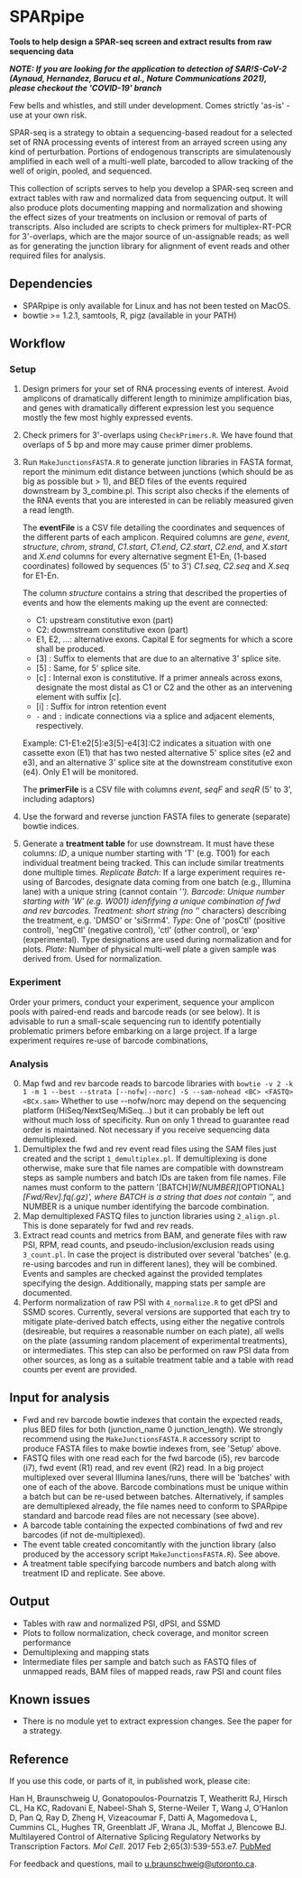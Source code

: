 SPARpipe
========

**Tools to help design a SPAR-seq screen and extract results from raw sequencing data**

**_NOTE: If you are looking for the application to detection of SAR!S-CoV-2 (Aynaud, Hernandez, Barucu et al., Nature Communications 2021), please checkout the 'COVID-19' branch_**

Few bells and whistles, and still under development. Comes strictly 'as-is' - use at your own risk.

SPAR-seq is a strategy to obtain a sequencing-based readout for a selected set of RNA processing
events of interest from an arrayed screen using any kind of perturbation. Portions of endogenous
transcripts are simulatenously amplified in each well of a multi-well plate, barcoded to allow
tracking of the well of origin, pooled, and sequenced. 

This collection of scripts serves to help you develop a SPAR-seq screen and extract tables with 
raw and normalized data from sequencing output. It will also produce plots documenting mapping 
and normalization and showing the effect sizes of your treatments on inclusion or removal of parts 
of transcripts. 
Also included are scripts to check primers for multiplex-RT-PCR for 3'-overlaps,
which are the major source of un-assignable reads; as well as for generating the junction library
for alignment of event reads and other required files for analysis.


Dependencies
------------
* SPARpipe is only available for Linux and has not been tested on MacOS.
* bowtie >= 1.2.1, samtools, R, pigz (available in your PATH)


Workflow
--------
### Setup
1. Design primers for your set of RNA processing events of interest. Avoid amplicons of
   dramatically different length to minimize amplification bias, and genes with dramatically 
   different expression lest you sequence mostly the few most highly expressed events.
2. Check primers for 3'-overlaps using `CheckPrimers.R`. We have found that overlaps of 5 bp 
   and more may cause primer dimer problems.
3. Run `MakeJunctionsFASTA.R` to generate junction libraries in FASTA format, report the minimum
   edit distance between junctions (which should be as big as possible but > 1), and BED files
   of the events required downstream by 3_combine.pl. This script also checks if the elements of
   the RNA events that you are interested in can be reliably measured given a read length.
   

   The **eventFile** is a CSV file detailing the coordinates and sequences of the different parts of 
   each amplicon. Required columns are *gene*, *event*, *structure*, *chrom*, *strand*, *C1.start*,
   *C1.end*, *C2.start*, *C2.end*, and *X.start* and *X.end* columns for every alternative segment 
   E1-En, (1-based coordinates) followed by sequences (5' to 3') *C1.seq*, *C2.seq* and *X.seq* for 
   E1-En. 

   The column *structure* contains a string that described the properties of events and how the
   elements making up the event are connected:
   * C1: upstream constitutive exon (part)
   * C2: dowmstream constitutive exon (part)
   * E1, E2, ...: alternative exons. Capital E for segments for which a score shall be produced.
   * [3] : Suffix to elements that are due to an alternative 3' splice site.
   * [5] : Same, for 5' splice site.
   * [c] : Internal exon is constitutive. If a primer anneals across exons, designate the most distal
           as C1 or C2 and the other as an intervening element with suffix [c].
   * [i] : Suffix for intron retention event
   * `-` and `:` indicate connections via a splice and adjacent elements, respectively.

   Example: C1-E1:e2[5]:e3[5]-e4[3]:C2 indicates a situation with one cassette exon (E1) that
           has two nested alternative 5' splice sites (e2 and e3), and an alternative 3' splice 
           site at the downstream constitutive exon (e4). Only E1 will be monitored.

   
   The **primerFile** is a CSV file with columns *event*, *seqF* and *seqR* (5' to 3', including 
   adaptors)

4. Use the forward and reverse junction FASTA files to generate (separate) bowtie indices.

5. Generate a **treatment table** for use downstream. It must have these columns:
   *ID*, a unique number starting with 'T' (e.g. T001) for each individual treatment being tracked. 
         This can include similar treatments done multiple times.
   *Replicate*
   *Batch*: If a large experiment requires re-using of Barcodes, designate data coming from one batch
       (e.g., Illumina lane) with a unique string (cannot contain '_').
   *Barcode*: Unique number starting with 'W' (e.g. W001) idenfifying a unique combination of fwd and
       rev barcodes.
   *Treatment*: short string (no '_' characters) describing the treatment, e.g. 'DMSO' or 'siSrrm4'.
   *Type*: One of 'posCtl' (positive control), 'negCtl' (negative control), 'ctl' (other control),
       or 'exp' (experimental). Type designations are used during normalization and for plots.
   *Plate*: Number of physical multi-well plate a given sample was derived from. Used for normalization.
   

### Experiment
Order your primers, conduct your experiment, sequence your amplicon pools with paired-end reads and
barcode reads (or see below). It is advisable to run a small-scale sequencing run to identify potentially 
problematic primers before embarking on a large project. If a large experiment requires re-use of
barcode combinations, 


### Analysis
0. Map fwd and rev barcode reads to barcode libraries with 
   `bowtie -v 2 -k 1 -m 1 --best --strata [--nofw|--norc] -S --sam-nohead <BC> <FASTQ> <BCx.sam>`
   Whether to use --nofw/norc may depend on the sequencing platform (HiSeq/NextSeq/MiSeq...)
   but it can probably be left out without much loss of specificity. Run on only 1 thread to
   guarantee read order is maintained. Not necessary if you receive sequencing data demultiplexed.
1. Demultiplex the fwd and rev event read files using the SAM files just created 
   and the script `1_demultiplex.pl`. If demultiplexing is done otherwise, make sure 
   that file names are compatible with downstream steps as sample numbers and batch IDs are
   taken from file names. File names must conform to the pattern '[BATCH]_W[NUMBER]_[OPTIONAL]_[Fwd/Rev].fq(.gz)',
   where BATCH is a string that does not contain '_', and NUMBER is a unique number identifying the barcode
   combination.
2. Map demultiplexed FASTQ files to junction libraries using `2_align.pl`. This is done separately
   for fwd and rev reads.
3. Extract read counts and metrics from BAM, and generate files with raw PSI, RPM, read counts, 
   and pseudo-inclusion/exclusion reads using `3_count.pl`. In case the project is distributed 
   over several 'batches' (e.g. re-using barcodes and run in different lanes), they will be combined.
   Events and samples are checked against the provided templates specifying the design. Additionally,
   mapping stats per sample are documented.
4. Perform normalization of raw PSI with `4_normalize.R` to get dPSI and SSMD scores. Currently,
   several versions are supported that each try to mitigate plate-derived batch effects, using
   either the negative controls (desireable, but requires a reasonable number on each plate),
   all wells on the plate (assuming random placement of experimental treatments), or intermediates.
   This step can also be performed on raw PSI data from other sources, as long as a suitable
   treatment table and a table with read counts per event are provided.


Input for analysis
------------------
* Fwd and rev barcode bowtie indexes that contain the expected reads, plus BED files for both 
  (junction_name 0 junction_length).
  We strongly recommend using the `MakeJunctionsFASTA.R` accessory script to produce FASTA files to 
  make bowtie indexes from, see 'Setup' above.
* FASTQ files with one read each for the fwd barcode (i5), rev barcode (i7),
  fwd event (R1) read, and rev event (R2) read. In a big project multiplexed over several
  Illumina lanes/runs, there will be 'batches' with one of each of the above.
  Barcode combinations must be unique within a batch but can be re-used between batches.
  Alternatively, if samples are demultiplexed already, the file names need to conform to SPARpipe standard
  and barcode read files are not necessary (see above).
* A barcode table containing the expected combinations of fwd and rev barcodes (if not de-multiplexed).
* The event table created concomitantly with the junction library (also produced by the accessory
  script `MakeJunctionsFASTA.R`). See above.
* A treatment table specifying barcode numbers and batch along with treatment ID and replicate.
  See above.


Output
------
* Tables with raw and normalized PSI, dPSI, and SSMD
* Plots to follow normalization, check coverage, and monitor screen performance
* Demultiplexing and mapping stats
* Intermediate files per sample and batch such as FASTQ files of unmapped reads, 
  BAM files of mapped reads, raw PSI and count files


Known issues
------------
- There is no module yet to extract expression changes. See the paper for a strategy.


Reference
---------
If you use this code, or parts of it, in published work, please cite:

Han H, Braunschweig U, Gonatopoulos-Pournatzis T, Weatheritt RJ, Hirsch CL, Ha KC, Radovani E, Nabeel-Shah S, Sterne-Weiler T, Wang J, O'Hanlon D, Pan Q, Ray D, Zheng H, Vizeacoumar F, Datti A, Magomedova L, Cummins CL, Hughes TR, Greenblatt JF, Wrana JL, Moffat J, Blencowe BJ. Multilayered Control of Alternative Splicing Regulatory Networks by Transcription Factors. *Mol Cell*. 2017 Feb 2;65(3):539-553.e7. [PubMed](https://www.ncbi.nlm.nih.gov/pubmed/28157508)

For feedback and questions, mail to u.braunschweig@utoronto.ca.



